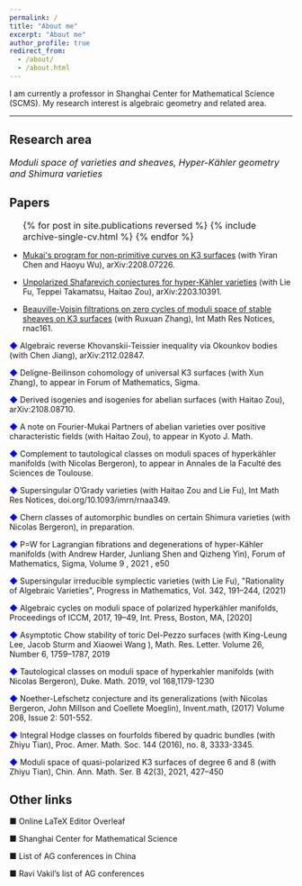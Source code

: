 ```yaml
---
permalink: /
title: "About me"
excerpt: "About me"
author_profile: true
redirect_from: 
  - /about/
  - /about.html
---
```


I am currently a professor in Shanghai Center for Mathematical Science (SCMS). My research interest is algebraic geometry and related area. 

------

Research area
------
<font size=3> *Moduli space of varieties and sheaves, Hyper-Kähler geometry and Shimura varieties* </font>

  
Papers
------


 <ul> <font size=3>{% for post in site.publications reversed %}
    {% include archive-single-cv.html %}
  {% endfor %}</font></ul>
  
  
* [Mukai's program for non-primitive curves on K3 surfaces](https://arxiv.org/abs/2208.07226) (with Yiran Chen and Haoyu Wu), arXiv:2208.07226.

* [Unpolarized Shafarevich conjectures for hyper-Kähler varieties](https://arxiv.org/abs/2203.10391) (with Lie Fu, Teppei Takamatsu, Haitao Zou), arXiv:2203.10391.

* [Beauville-Voisin filtrations on zero cycles of moduli space of stable sheaves on K3 surfaces]() (with Ruxuan Zhang), Int Math Res Notices, rnac161.

<font color=blue>◆</font> Algebraic reverse Khovanskii-Teissier inequality via Okounkov bodies (with Chen Jiang), arXiv:2112.02847. 

<font color=blue>◆</font> Deligne-Beilinson cohomology of universal K3 surfaces  (with Xun Zhang), to appear in Forum of Mathematics, Sigma.

<font color=blue>◆</font> Derived isogenies and isogenies for abelian surfaces  (with Haitao Zou), arXiv:2108.08710.

<font color=blue>◆</font> A note on Fourier-Mukai Partners of abelian varieties over positive characteristic fields (with Haitao Zou), to appear in Kyoto J. Math. 

<font color=blue>◆</font> Complement to tautological classes on moduli spaces of hyperkähler manifolds (with Nicolas Bergeron), to appear in Annales de la Faculté des Sciences de Toulouse.

<font color=blue>◆</font> Supersingular O’Grady varieties (with Haitao Zou and Lie Fu), Int Math Res Notices, doi.org/10.1093/imrn/rnaa349.

<font color=blue>◆</font> Chern classes of automorphic bundles on certain Shimura varieties (with Nicolas Bergeron), in preparation.

<font color=blue>◆</font> P=W for Lagrangian fibrations and degenerations of hyper-Kähler manifolds (with Andrew Harder, Junliang Shen and Qizheng Yin), Forum of Mathematics, Sigma, Volume 9 , 2021 , e50

<font color=blue>◆</font> Supersingular irreducible symplectic varieties (with Lie Fu),  "Rationality of Algebraic Varieties", Progress in Mathematics, Vol. 342, 191–244, (2021)

<font color=blue>◆</font> Algebraic cycles on moduli space of polarized hyperkähler manifolds, Proceedings of ICCM, 2017, 19–49, Int. Press, Boston, MA, [2020]

<font color=blue>◆</font> Asymptotic Chow stability of toric Del-Pezzo surfaces (with King-Leung Lee, Jacob Sturm and Xiaowei Wang ), Math. Res. Letter. Volume 26, Number 6, 1759–1787, 2019

<font color=blue>◆</font> Tautological classes on moduli space of hyperkahler manifolds (with Nicolas Bergeron),  Duke. Math. 2019, vol 168,1179-1230

<font color=blue>◆</font> Noether-Lefschetz conjecture and its generalizations (with Nicolas Bergeron, John Millson and Coellete Moeglin), Invent.math, (2017) Volume 208, Issue 2: 501-552.

<font color=blue>◆</font> Integral Hodge classes on fourfolds fibered by quadric bundles (with Zhiyu Tian), Proc. Amer. Math. Soc. 144 (2016), no. 8, 3333-3345.


<font color=blue>◆</font> Moduli space of quasi-polarized K3 surfaces of degree 6 and 8 (with Zhiyu Tian), Chin. Ann. Math. Ser. B  42(3), 2021, 427–450




Other links
------

■ Online LaTeX Editor Overleaf

■ Shanghai Center for Mathematical Science

■ List of AG conferences in China

■ Ravi Vakil’s list of AG conferences
